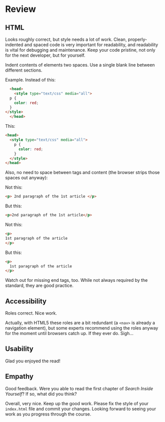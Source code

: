 # Review

## HTML

Looks roughly correct, but style needs a lot of work. Clean, properly-indented and spaced code is very important for readability, and readability is vital for debugging and maintenance. Keep your code pristine, not only for the next developer, but for yourself.

Indent contents of elements two spaces. Use a single blank line between different sections.

Example. Instead of this:

```html
  <head>
    <style type="text/css" media="all">
  p {
    color: red;
  }
</style>
  </head>
```

This:

```html
<head>
  <style type="text/css" media="all">
    p {
      color: red;
    }
  </style>
</head>
```

Also, no need to space between tags and content (the browser strips those spaces out anyway):

Not this:

```html
<p> 2nd paragraph of the 1st article </p>
```

But this:

```html
<p>2nd paragraph of the 1st article</p>
```

Not this:

```html
<p>
1st paragraph of the article
</p>
```

But this:

```html
<p>
  1st paragraph of the article
</p>
```

Watch out for missing end tags, too. While not always required by the standard, they are good practice.

## Accessibility

Roles correct. Nice work.

Actually, with HTML5 these roles are a bit redundant (a `<nav>` is already a navigation element), but some experts recommend using the roles anyway for the moment until browsers catch up. If they ever do. Sigh...

## Usability

Glad you enjoyed the read!

## Empathy

Good feedback. Were you able to read the first chapter of *Search Inside Yourself*? If so, what did you think?

Overall, very nice. Keep up the good work. Please fix the style of your `index.html` file and commit your changes. Looking forward to seeing your work as you progress through the course.
